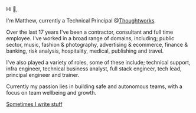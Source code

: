 Hi 👋,
 
I'm Matthew, currently a Technical Principal @[Thoughtworks](https://www.thoughtworks.com/).
 
Over the last 17 years I've been a contractor, consultant and full time employee. I've worked in a broad range of domains, including; public sector, music, fashion & photography, advertising & ecommerce, finance & banking, risk analysis, hospitality, medical, publishing and travel.
 
I've also played a variety of roles, some of these include; technical support, infra engineer, technical business analyst, full stack engineer, tech lead, principal engineer and trainer.

Currently my  passion lies in building safe and autonomous teams, with a focus on team wellbeing and growth.

[Sometimes I write stuff](https://mzworthington.co.uk)